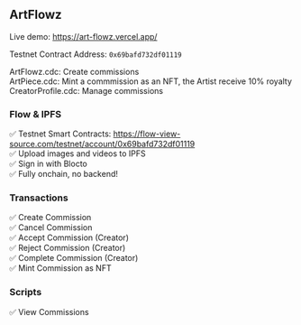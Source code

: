 ## ArtFlowz

Live demo: https://art-flowz.vercel.app/

Testnet Contract Address: `0x69bafd732df01119`

ArtFlowz.cdc: Create commissions  
ArtPiece.cdc: Mint a commmission as an NFT, the Artist receive 10% royalty  
CreatorProfile.cdc: Manage commissions

### Flow & IPFS

✅ Testnet Smart Contracts: https://flow-view-source.com/testnet/account/0x69bafd732df01119  
✅ Upload images and videos to IPFS  
✅ Sign in with Blocto  
✅ Fully onchain, no backend!

### Transactions

✅ Create Commission  
✅ Cancel Commission  
✅ Accept Commission (Creator)  
✅ Reject Commission (Creator)  
✅ Complete Commission (Creator)  
✅ Mint Commission as NFT

### Scripts

✅ View Commissions
